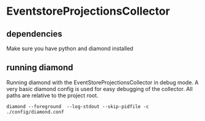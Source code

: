 # EventstoreProjectionsCollector

## dependencies

Make sure you have python and diamond installed

## running diamond

Running diamond with the EventStoreProjectionsCollector in debug mode.
A very basic diamond config is used for easy debugging of the collector. 
All paths are relative to the project root.

```
diamond --foreground  --log-stdout --skip-pidfile -c ./config/diamond.conf
```
